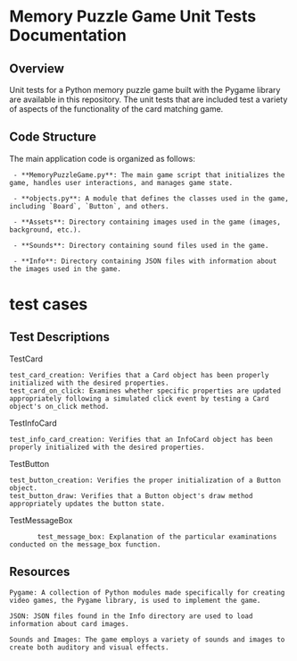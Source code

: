 # Memory Puzzle Game Unit Tests Documentation

## Overview

Unit tests for a Python memory puzzle game built with the Pygame library are available in this repository. The unit tests that are included test a variety of aspects of the functionality of the card matching game.


## Code Structure

The main application code is organized as follows:

     - **MemoryPuzzleGame.py**: The main game script that initializes the game, handles user interactions, and manages game state.

     - **objects.py**: A module that defines the classes used in the game, including `Board`, `Button`, and others.

     - **Assets**: Directory containing images used in the game (images, background, etc.).

     - **Sounds**: Directory containing sound files used in the game.

     - **Info**: Directory containing JSON files with information about the images used in the game.



# test cases
## Test Descriptions
 TestCard

    test_card_creation: Verifies that a Card object has been properly initialized with the desired properties.
    test_card_on_click: Examines whether specific properties are updated appropriately following a simulated click event by testing a Card object's on_click method.

TestInfoCard

    test_info_card_creation: Verifies that an InfoCard object has been properly initialized with the desired properties.


TestButton

    test_button_creation: Verifies the proper initialization of a Button object.
    test_button_draw: Verifies that a Button object's draw method appropriately updates the button state.


TestMessageBox

           test_message_box: Explanation of the particular examinations conducted on the message_box function.

## Resources

    Pygame: A collection of Python modules made specifically for creating video games, the Pygame library, is used to implement the game.

    JSON: JSON files found in the Info directory are used to load information about card images.

    Sounds and Images: The game employs a variety of sounds and images to create both auditory and visual effects.

